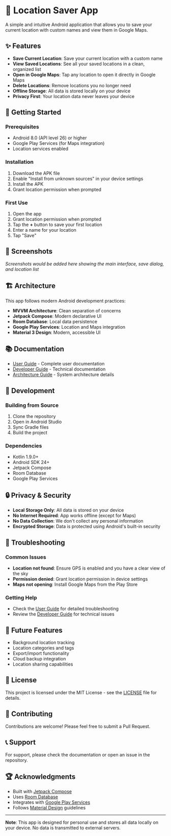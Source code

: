 # 📍 Location Saver App

A simple and intuitive Android application that allows you to save your current location with custom names and view them in Google Maps.

## ✨ Features

- **Save Current Location**: Save your current location with a custom name
- **View Saved Locations**: See all your saved locations in a clean, organized list
- **Open in Google Maps**: Tap any location to open it directly in Google Maps
- **Delete Locations**: Remove locations you no longer need
- **Offline Storage**: All data is stored locally on your device
- **Privacy First**: Your location data never leaves your device

## 🚀 Getting Started

### Prerequisites
- Android 8.0 (API level 26) or higher
- Google Play Services (for Maps integration)
- Location services enabled

### Installation
1. Download the APK file
2. Enable "Install from unknown sources" in your device settings
3. Install the APK
4. Grant location permission when prompted

### First Use
1. Open the app
2. Grant location permission when prompted
3. Tap the **+** button to save your first location
4. Enter a name for your location
5. Tap "Save"

## 📱 Screenshots

*Screenshots would be added here showing the main interface, save dialog, and location list*

## 🏗️ Architecture

This app follows modern Android development practices:

- **MVVM Architecture**: Clean separation of concerns
- **Jetpack Compose**: Modern declarative UI
- **Room Database**: Local data persistence
- **Google Play Services**: Location and Maps integration
- **Material 3 Design**: Modern, accessible UI

## 📚 Documentation

- [User Guide](USER_GUIDE.md) - Complete user documentation
- [Developer Guide](DEVELOPER_GUIDE.md) - Technical documentation
- [Architecture Guide](ARCHITECTURE.md) - System architecture details

## 🔧 Development

### Building from Source
1. Clone the repository
2. Open in Android Studio
3. Sync Gradle files
4. Build the project

### Dependencies
- Kotlin 1.9.0+
- Android SDK 24+
- Jetpack Compose
- Room Database
- Google Play Services

## 🔒 Privacy & Security

- **Local Storage Only**: All data is stored on your device
- **No Internet Required**: App works offline (except for Maps)
- **No Data Collection**: We don't collect any personal information
- **Encrypted Storage**: Data is protected using Android's built-in security

## 🐛 Troubleshooting

### Common Issues
- **Location not found**: Ensure GPS is enabled and you have a clear view of the sky
- **Permission denied**: Grant location permission in device settings
- **Maps not opening**: Install Google Maps from the Play Store

### Getting Help
- Check the [User Guide](USER_GUIDE.md) for detailed troubleshooting
- Review the [Developer Guide](DEVELOPER_GUIDE.md) for technical issues

## 🚧 Future Features

- Background location tracking
- Location categories and tags
- Export/import functionality
- Cloud backup integration
- Location sharing capabilities

## 📄 License

This project is licensed under the MIT License - see the [LICENSE](LICENSE) file for details.

## 🤝 Contributing

Contributions are welcome! Please feel free to submit a Pull Request.

## 📞 Support

For support, please check the documentation or open an issue in the repository.

## 🏆 Acknowledgments

- Built with [Jetpack Compose](https://developer.android.com/jetpack/compose)
- Uses [Room Database](https://developer.android.com/training/data-storage/room)
- Integrates with [Google Play Services](https://developers.google.com/android/reference/com/google/android/gms/location/package-summary)
- Follows [Material Design](https://material.io/design) guidelines

---

**Note**: This app is designed for personal use and stores all data locally on your device. No data is transmitted to external servers.